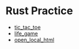 # Rust Practice

- [tic_tac_toe](https://github.com/ryo-raizen/rust-practice/tree/master/tic_tac_toe)
- [life_game](https://github.com/ryo-raizen/rust-practice/tree/master/life_game)
- [open_local_html](https://github.com/ryo-raizen/rust-practice/tree/master/open_local_html)
